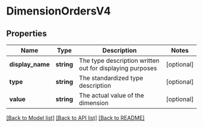 # DimensionOrdersV4

## Properties
Name | Type | Description | Notes
------------ | ------------- | ------------- | -------------
**display_name** | **string** | The type description written out for displaying purposes | [optional] 
**type** | **string** | The standardized type description | [optional] 
**value** | **string** | The actual value of the dimension | [optional] 

[[Back to Model list]](../../README.md#documentation-for-models) [[Back to API list]](../../README.md#documentation-for-api-endpoints) [[Back to README]](../../README.md)

